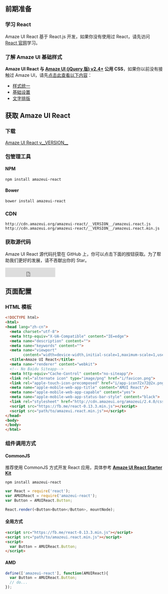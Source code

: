 ## 前期准备

### 学习 React

Amaze UI React 基于 React.js 开发，如果你没有使用过 React，请先访问 [React 官网](https://facebook.github.io/react/index.html)学习。

### 了解 Amaze UI 基础样式

**Amaze UI React 与 [Amaze UI (jQuery 版) v2.4+](https://github.com/allmobilize/amazeui) 公用 CSS**，如果你以前没有接触过 Amaze UI，请先[点击此查看以下内容](http://amazeui.org/css?_ver=2.x)：

- [样式统一](http://amazeui.org/css/normalize?_ver=2.x)
- [基础设置](http://amazeui.org/css/base?_ver=2.x)
- [文字排版](http://amazeui.org/css/typography?_ver=2.x)

## 获取 Amaze UI React

### 下载

<div class="am-g"><div class="am-u-md-8 am-u-md-centered"><a id="doc-dl-btn" href="http://amazeui.org/download?branch=react&ver=__VERSION__" class="am-btn am-btn-block am-btn-secondary am-btn-lg" target="_blank"><i class="am-icon-download"></i> Amaze UI React v__VERSION__</a></div></div>

### 包管理工具

#### NPM

```
npm install amazeui-react
```

#### Bower

```
bower install amazeui-react
```

### CDN

```
http://cdn.amazeui.org/amazeui-react/__VERSION__/amazeui.react.js
http://cdn.amazeui.org/amazeui-react/__VERSION__/amazeui.react.min.js
```

### 获取源代码

Amaze UI React 源代码托管在 GitHub 上，你可以点击下面的按钮获取。为了帮助我们更好的发展，请不吝献出你的 Star。

<iframe src="https://ghbtns.com/github-btn.html?user=amazeui&repo=amazeui-react&type=star&count=true&size=large" frameborder="0" scrolling="0" width="160px" height="30px"></iframe>


## 页面配置

### HTML 模板

```html
<!DOCTYPE html>
<html>
<head lang="zh-cn">
  <meta charset="utf-8">
  <meta http-equiv="X-UA-Compatible" content="IE=edge">
  <meta name="description" content="">
  <meta name="keywords" content="">
  <meta name="viewport"
        content="width=device-width,initial-scale=1,maximum-scale=1,user-scalable=no">
  <title>Amaze UI React</title>
  <meta name="renderer" content="webkit">
  <!-- No Baidu Siteapp-->
  <meta http-equiv="Cache-Control" content="no-siteapp"/>
  <link rel="alternate icon" type="image/png" href="i/favicon.png">
  <link rel="apple-touch-icon-precomposed" href="i/app-icon72x72@2x.png">
  <meta name="apple-mobile-web-app-title" content="AMUI React"/>
  <meta name="apple-mobile-web-app-capable" content="yes">
  <meta name="apple-mobile-web-app-status-bar-style" content="black">
  <link rel="stylesheet" href="http://cdn.amazeui.org/amazeui/2.4.0/css/amazeui.min.css"/>
  <script src="https://fb.me/react-0.13.3.min.js"></script>
  <script src="path/to/amazeui.react.min.js"></script>
</head>
<body>
</body>
</html>
```

### 组件调用方式

#### CommonJS

推荐使用 CommonJS 方式开发 React 应用，具体参考 **[Amaze UI React Starter Kit](https://github.com/amazeui/react-starter-kit)**

```
npm install amazeui-react
```

```js
var React = require('react');
var AMUIReact = require('amazeui-react');
var Button = AMUIReact.Button;

React.render(<Button>Button</Button>, mountNode);
```

#### 全局方式

```html
<script src="https://fb.me/react-0.13.3.min.js"></script>
<script src="path/to/amazeui.react.min.js"></script>
<script>
  var Button = AMUIReact.Button;
</script>
```

#### AMD

```js
define(['amazeui-react'], function(AMUIReact){
  var Button = AMUIReact.Button;
  // do...
});
```
